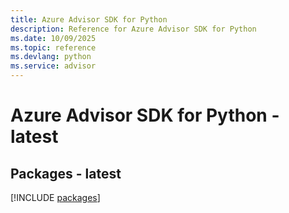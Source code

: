 ```yaml
---
title: Azure Advisor SDK for Python
description: Reference for Azure Advisor SDK for Python
ms.date: 10/09/2025
ms.topic: reference
ms.devlang: python
ms.service: advisor
---
```

# Azure Advisor SDK for Python - latest
## Packages - latest
[!INCLUDE [packages](advisor-index.md)]
